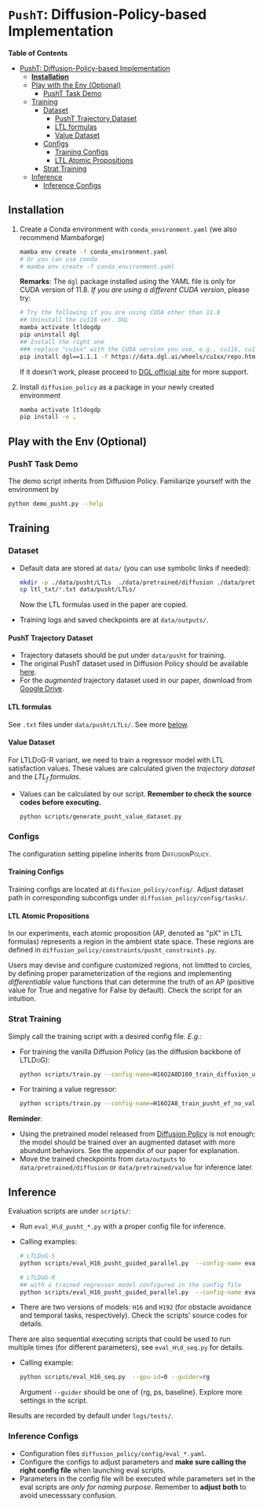 # `PushT`: Diffusion-Policy-based Implementation

**Table of Contents**
- [PushT: Diffusion-Policy-based Implementation](#ltldog-diffusion-policy-based-implementation)
  - [**Installation**](#installation)
  - [Play with the Env (Optional)](#play-with-the-env-optional)
    - [PushT Task Demo](#pusht-task-demo)
  - [Training](#training)
    - [Dataset](#dataset)
      - [PushT Trajectory Dataset](#pusht-trajectory-dataset)
      - [LTL formulas](#ltl-formulas)
      - [Value Dataset](#value-dataset)
    - [Configs](#configs)
      - [Training Configs](#training-configs)
      - [LTL Atomic Propositions](#ltl-atomic-propositions)
    - [Strat Training](#strat-training)
  - [Inference](#inference)
    - [Inference Configs](#inference-configs)


## **Installation**

1. Create a Conda environment with `conda_environment.yaml` (we also recommend Mambaforge) 

    ```sh
    mamba env create -f conda_environment.yaml
    # Or you can use conda
    # mamba env create -f conda_environment.yaml
    ```

    **Remarks**: The `dgl` package installed using the YAML file is only for CUDA version of 11.8. *If you are using a different CUDA version*, please try:

    ```sh
    # Try the following if you are using CUDA other than 11.8
    ## Uninstall the cu118 ver. DGL
    mamba activate ltldogdp
    pip uninstall dgl
    ## Install the right one
    ### replace "cu1xx" with the CUDA version you use, e.g., cu116, cu117, cu121, etc.
    pip install dgl==1.1.1 -f https://data.dgl.ai/wheels/cu1xx/repo.html
    ```

    If it doesn't work, please proceed to [DGL official site](https://www.dgl.ai/pages/start.html) for more support. 

2. Install `diffusion_policy` as a package in your newly created environment

    ```sh
    mamba activate ltldogdp 
    pip install -e . 
    ```


## Play with the Env (Optional)

### PushT Task Demo

The demo script inherits from Diffusion Policy. 
Familiarize yourself with the environment by 

```sh
python demo_pusht.py --help
```


## Training 

### Dataset

- Default data are stored at `data/` (you can use symbolic links if needed): 

    ```sh
    mkdir -p ./data/pusht/LTLs  ./data/pretrained/diffusion ./data/pretrained/value 
    cp ltl_txt/*.txt data/pusht/LTLs/
    ```

    Now the LTL formulas used in the paper are copied. 

- Training logs and saved checkpoints are at `data/outputs/`. 

#### PushT Trajectory Dataset

- Trajectory datasets should be put under `data/pusht` for training. 
- The original PushT dataset used in Diffusion Policy should be available [here](https://diffusion-policy.cs.columbia.edu/data/training/pusht.zip).  
- For the *augmented* trajectory dataset used in our paper, download from [Google Drive](https://drive.google.com/file/d/1jRfJtiBL-cYcFbmQczzVGXK8THSp--en/view?usp=sharing). 

#### LTL formulas

See `.txt` files under `data/pusht/LTLs/`. See more [below](#ltl-atomic-propositions). 


#### Value Dataset 

For <span style="font-variant: small-caps;">LTLDoG-R</span> variant, we need to train a regressor model with LTL satisfaction values. 
These values are calculated given the *trajectory dataset* and the *LTL<sub>f</sub> formulas*. 

- Values can be calculated by our script. 
**Remember to check the source codes before executing.**

    ```sh
    python scripts/generate_pusht_value_dataset.py
    ```


### Configs

The configuration setting pipeline inherits from <span style="font-variant: small-caps;">DiffusionPolicy</span>. 

#### Training Configs

Training configs are located at `diffusion_policy/config/`. Adjust dataset path in corresponding subconfigs under `diffusion_policy/config/tasks/`. 

#### LTL Atomic Propositions


In our experiments, each atomic proposition (AP, denoted as "pX" in LTL formulas) represents a region in the ambient state space. 
These regions are defined in `diffusion_policy/constraints/pusht_constraints.py`. 

Users may devise and configure customized regions, not limitted to circles, by defining proper parameterization of the regions and implementing *differentiable* value functions that can determine the truth of an AP (positive value for True and negative for False by default). 
Check the script for an intuition. 


### Strat Training

Simply call the training script with a desired config file. *E.g.*:

- For training the vanilla Diffusion Policy (as the diffusion backbone of <span style="font-variant: small-caps;">LTLDoG</span>):

    ```sh
    python scripts/train.py --config-name=H16O2A8D100_train_diffusion_unet_lowdim_workspace
    ```

- For training a value regressor: 

    ```sh
    python scripts/train.py --config-name=H16O2A8_train_pusht_ef_no_value
    ```

**Reminder**:

- Using the pretrained model released from [Diffusion Policy](https://github.com/real-stanford/diffusion_policy) is not enough; the model should be trained over an augmented dataset with more abundunt behaviors. See the appendix of our paper for explanation. 
- Move the trained checkpoints from `data/outputs` to `data/pretrained/diffusion` or `data/pretrained/value` for inference later. 



## Inference

Evaluation scripts are under `scripts/`:

- Run `eval_H\d_pusht_*.py` with a proper config file for inference. 
- Calling examples: 

    ```sh
    # LTLDoG-S
    python scripts/eval_H16_pusht_guided_parallel.py  --config-name eval_H16_pusht_ps_guide 
    ```

    ```sh
    # LTLDoG-R
    ## with a trained regressor model configured in the config file
    python scripts/eval_H16_pusht_guided_parallel.py  --config-name eval_H16_pusht_guided 
    ```

- There are two versions of models: `H16` and `H192` (for obstacle avoidance and temporal tasks, respectively). Check the scripts' source codes for details. 

There are also sequential executing scripts that could be used to run multiple times (for different parameters), see `eval_H\d_seq.py` for details. 

- Calling example: 

    ```sh
    python scripts/eval_H16_seq.py  --gpu-id=0 --guider=rg
    ```

    Argument `--guider` should be one of {rg, ps, baseline}. Explore more settings in the script. 

Results are recorded by default under `logs/tests/`. 

### Inference Configs

- Configuration files `diffusion_policy/config/eval_*.yaml`. 
- Configure the configs to adjust parameters and **make sure calling the right config file** when launching eval scripts. 
- Parameters in the config file will be executed while parameters set in the eval scripts are *only for naming purpose*. Remember to **adjust both** to avoid unecesssary confusion.
